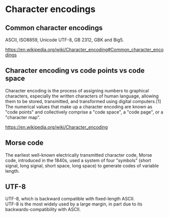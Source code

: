 # Character encodings

## Common character encodings

ASCII, ISO8859, Unicode UTF-8, GB 2312, GBK and Big5.

https://en.wikipedia.org/wiki/Character_encoding#Common_character_encodings

## Character encoding vs code points vs code space

Character encoding is the process of assigning numbers to graphical characters, especially the written characters of human language, allowing them to be stored, transmitted, and transformed using digital computers.[1] The numerical values that make up a character encoding are known as "code points" and collectively comprise a "code space", a "code page", or a "character map".

https://en.wikipedia.org/wiki/Character_encoding

## Morse code

The earliest well-known electrically transmitted character code, Morse code, introduced in the 1840s, used a system of four "symbols" (short signal, long signal, short space, long space) to generate codes of variable length.

## UTF-8

UTF-8, which is backward compatible with fixed-length ASCII.  
UTF-8 is the most widely used by a large margin, in part due to its backwards-compatibility with ASCII.  
